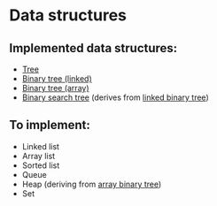 # Data structures

## Implemented data structures:

- [Tree](tree)
- [Binary tree (linked)](binary_tree)
- [Binary tree (array)](array_binary_tree)
- [Binary search tree](bst) (derives from [linked binary tree](binary_tree))

## To implement:

- Linked list
- Array list
- Sorted list
- Queue
- Heap (deriving from [array binary tree](array_binary_tree))
- Set



